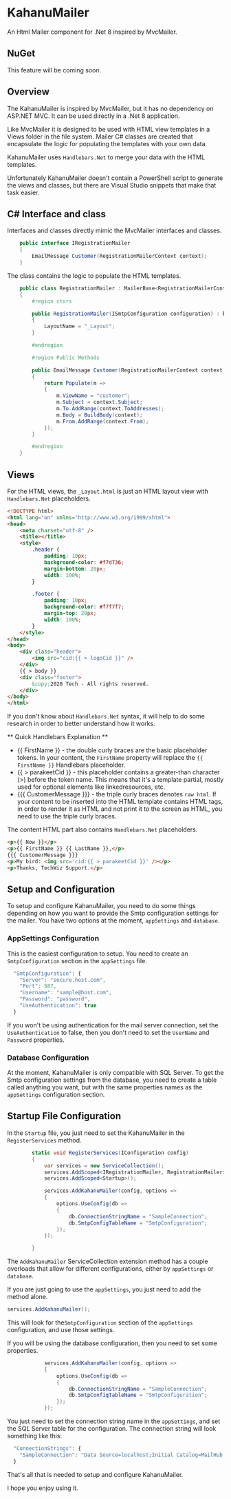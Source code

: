 # KahanuMailer
An Html Mailer component for .Net 8 inspired by MvcMailer.

## NuGet
This feature will be coming soon.

## Overview
The KahanuMailer is inspired by MvcMailer, but it has no dependency on ASP.NET MVC.  It can be used directly in a .Net 8 application.

Like MvcMailer it is designed to be used with HTML view templates in a Views folder in the file system.  Mailer C# classes are created that encapsulate the logic for populating the templates with your own data.

KahanuMailer uses `Handlebars.Net` to merge your data with the HTML templates.

Unfortunately KahanuMailer doesn't contain a PowerShell script to generate the views and classes, but there are Visual Studio snippets that make that task easier.

## C# Interface and class
Interfaces and classes directly mimic the MvcMailer interfaces and classes.

```csharp
    public interface IRegistrationMailer
    {
        EmailMessage Customer(RegistrationMailerContext context);
    }
```

The class contains the logic to populate the HTML templates.

```csharp
    public class RegistrationMailer : MailerBase<RegistrationMailerContext>, IRegistrationMailer
    {
        #region ctors

        public RegistrationMailer(ISmtpConfiguration configuration) : base(configuration)
        {
            LayoutName = "_Layout";
        }

        #endregion

        #region Public Methods

        public EmailMessage Customer(RegistrationMailerContext context)
        {
            return Populate(m =>
            {
                m.ViewName = "customer";
                m.Subject = context.Subject;
                m.To.AddRange(context.ToAddresses);
                m.Body = BuildBody(context);
                m.From.AddRange(context.From);
            });
        }

        #endregion
    }
```

## Views
For the HTML views, the `_Layout.html` is just an HTML layout view with `Handlebars.Net` placeholders.

```html
<!DOCTYPE html>
<html lang="en" xmlns="http://www.w3.org/1999/xhtml">
<head>
    <meta charset="utf-8" />
    <title></title>
    <style>
        .header {
            padding: 10px;
            background-color: #f7d736;
            margin-bottom: 20px;
            width: 100%;
        }

        .footer {
            padding: 10px;
            background-color: #f7f7f7;
            margin-top: 20px;
            width: 100%;
        }
    </style>
</head>
<body>
    <div class="header">
        <img src="cid:{{ > logoCid }}" />
    </div>
    {{ > body }}
    <div class="footer">
        &copy;2020 Tech - All rights reserved.
    </div>
</body>
</html>
```

If you don't know about `Handlebars.Net` syntax, it will help to do some research in order to better understand how it works.

** Quick Handlebars Explanation **
- {{ FirstName }} - the double curly braces are the basic placeholder tokens.  In your content, the `FirstName` property will replace the `{{ FirstName }}` Handlebars placeholder.
- {{ > parakeetCid }} - this placeholder contains a greater-than character (>) before the token name.  This means that it's a template partial, mostly used for optional elements like linkedresources, etc.
- {{{ CustomerMessage }}} - the triple curly braces denotes `raw html`.  If your content to be inserted into the HTML template contains HTML tags, in order to render it as HTML and not print it to the screen as HTML, you need to use the triple curly braces.

The content HTML part also contains `Handlebars.Net` placeholders. 

```html
<p>{{ Now }}</p>
<p>{{ FirstName }} {{ LastName }},</p>
{{{ CustomerMessage }}}
<p>My bird: <img src='cid:{{ > parakeetCid }}' /></p>
<p>Thanks, TechWiz Support.</p>
```

## Setup and Configuration
To setup and configure KahanuMailer, you need to do some things depending on how you want to provide the Smtp configuration settings for the mailer.  You have two options at the moment, `appSettings` and `database`.

### AppSettings Configuration
This is the easiest configuration to setup.  You need to create an `SmtpConfiguration` section in the `appSettings` file.

```javascript
  "SmtpConfiguration": {
    "Server": "secure.host.com",
    "Port": 587,
    "Username": "sample@host.com",
    "Password": "password",
    "UseAuthentication": true
  }
```

If you won't be using authentication for the mail server connection, set the `UseAuthentication` to false, then you don't need to set the `UserName` and `Password` properties.

### Database Configuration
At the moment, KahanuMailer is only compatible with SQL Server.  To get the Smtp configuration settings from the database, you need to create a table called anything you want, but with the same properties names as the `appSettings` configuration section.

## Startup File Configuration
In the `Startup` file, you just need to set the KahanuMailer in the `RegisterServices` method.

```csharp
        static void RegisterServices(IConfiguration config)
        {
            var services = new ServiceCollection();
            services.AddScoped<IRegistrationMailer, RegistrationMailer>();
            services.AddScoped<Startup>();

            services.AddKahanuMailer(config, options =>
            {
                options.UseConfig(db =>
                {
                    db.ConnectionStringName = "SampleConnection";
                    db.SmtpConfigTableName = "SmtpConfiguration";
                });
            });

        }
```
The `AddKahanuMailer` ServiceCollection extension method has a couple overloads that allow for different configurations, either by `appSettings` or `database`.

If you are just going to use the `appSettings`, you just need to add the method alone.

```csharp
services.AddKahanuMailer();
```

This will look for the`SmtpConfiguration` section of the `appSettings` configuration, and use those settings.

If you will be using the database configuration, then you need to set some properties.

```csharp
            services.AddKahanuMailer(config, options =>
            {
                options.UseConfig(db =>
                {
                    db.ConnectionStringName = "SampleConnection";
                    db.SmtpConfigTableName = "SmtpConfiguration";
                });
            });
```

You just need to set the connection string name in the `appSettings`, and set the SQL Server table for the configuration.  The connection string will look something like this:

```javascript
  "ConnectionStrings": {
    "SampleConnection": "Data Source=localhost;Initial Catalog=MailHub;Integrated Security=True;MultipleActiveResultSets=true;"
  }
```

That's all that is needed to setup and configure KahanuMailer.

I hope you enjoy using it.
